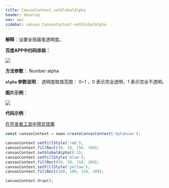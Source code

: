 ```yaml
---
title: CanvasContext.setGlobalAlpha
header: develop
nav: api
sidebar: canvas_CanvasContext-setGlobalAlpha
---
```

 
**解释**：设置全局画笔透明度。

**百度APP中扫码体验：**

<img src="https://b.bdstatic.com/miniapp/assets/images/doc_demo/pages_createCanvasContext.png"  class="demo-qrcode-image" />

**方法参数**： Number alpha

**`alpha` 参数说明**： 透明度取值范围： 0~1 ，0 表示完全透明，1 表示完全不透明。  

**图片示例**：

<div class="m-doc-custom-examples">
    <div class="m-doc-custom-examples-correct">
        <img src="https://b.bdstatic.com/miniapp/image/setGlobalAlpha.png">
    </div>
    <div class="m-doc-custom-examples-correct">
        <img src=" ">
    </div>
    <div class="m-doc-custom-examples-correct">
        <img src=" ">
    </div>     
</div>

**代码示例**：

<a href="swanide://fragment/7b723e7a8cbe1cbe81d495f2d1d9d8d81573724568446" title="在开发者工具中预览效果" target="_self">在开发者工具中预览效果</a>

```js
const canvasContext = swan.createCanvasContext('myCanvas');

canvasContext.setFillStyle('red');
canvasContext.fillRect(10, 10, 150, 100);
canvasContext.setGlobalAlpha(0.2);
canvasContext.setFillStyle('blue');
canvasContext.fillRect(50, 50, 150, 100);
canvasContext.setFillStyle('yellow');
canvasContext.fillRect(100, 100, 150, 100);

canvasContext.draw();
```

<!-- ![图片](../../../img/api/canvas/global-alpha.png) -->


